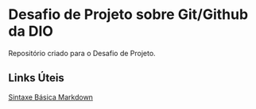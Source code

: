 # Desafio de Projeto sobre Git/Github da DIO
Repositório criado para o Desafio de Projeto.

## Links Úteis 
[Sintaxe Básica Markdown](https://www.markdownguide.org/basic-syntax/)
